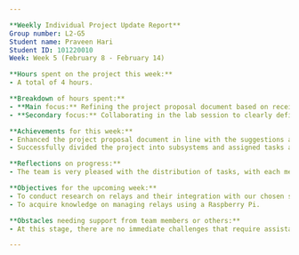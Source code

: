 ```yaml
---

**Weekly Individual Project Update Report**  
Group number: L2-G5  
Student name: Praveen Hari  
Student ID: 101220010  
Week: Week 5 (February 8 - February 14)

**Hours spent on the project this week:**  
- A total of 4 hours.

**Breakdown of hours spent:**  
- **Main focus:** Refining the project proposal document based on received feedback, which took 1.5 hours.
- **Secondary focus:** Collaborating in the lab session to clearly define each member's responsibilities within the project, also 1.5 hours.

**Achievements for this week:**  
- Enhanced the project proposal document in line with the suggestions and critiques received.
- Successfully divided the project into subsystems and assigned tasks according to each member's preferences and strengths.

**Reflections on progress:**  
- The team is very pleased with the distribution of tasks, with each member feeling confident and satisfied with their allocated responsibilities.

**Objectives for the upcoming week:**  
- To conduct research on relays and their integration with our chosen sensors.
- To acquire knowledge on managing relays using a Raspberry Pi.

**Obstacles needing support from team members or others:**  
- At this stage, there are no immediate challenges that require assistance from other team members or external parties.

---
```

